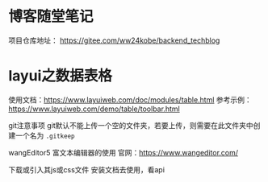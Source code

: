 # 博客随堂笔记
项目仓库地址： https://gitee.com/ww24kobe/backend_techblog

# layui之数据表格
使用文档：https://www.layuiweb.com/doc/modules/table.html
参考示例：https://www.layuiweb.com/demo/table/toolbar.html

git注意事项
git默认不能上传一个空的文件夹，若要上传，则需要在此文件夹中创建一个名为 `.gitkeep`

wangEditor5 富文本编辑器的使用
官网：https://www.wangeditor.com/

下载或引入其js或css文件
安装文档去使用，看api
